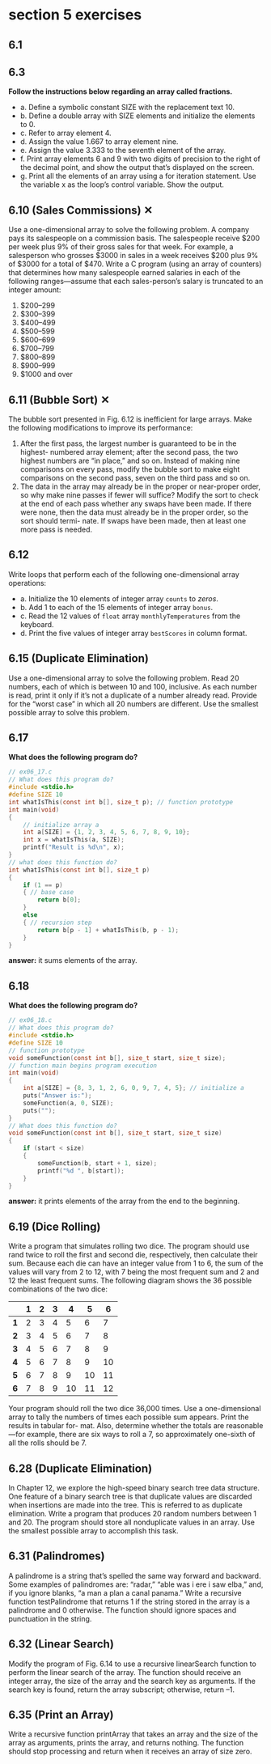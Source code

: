 # section 5 exercises

## 6.1

## 6.3

**Follow the instructions below regarding an array called fractions.**

- a. Define a symbolic constant SIZE with the replacement text 10.
- b. Define a double array with SIZE elements and initialize the elements to 0.
- c. Refer to array element 4.
- d. Assign the value 1.667 to array element nine.
- e. Assign the value 3.333 to the seventh element of the array.
- f. Print array elements 6 and 9 with two digits of precision to the right of the decimal point, and show the output that’s displayed on the screen.
- g. Print all the elements of an array using a for iteration statement. Use the variable x as the loop’s control variable. Show the output.

## 6.10 (Sales Commissions) ✕

Use a one-dimensional array to solve the following
problem. A company pays its salespeople on a commission
basis. The salespeople receive $200 per week plus 9% of
their gross sales for that week. For example, a salesperson
who grosses $3000 in sales in a week receives $200 plus 9%
of $3000 for a total of $470. Write a C program (using an
array of counters) that determines how many
salespeople earned salaries in each of the following
ranges—assume that each sales-person’s salary is truncated
to an integer amount:

1. $200–299
2. $300–399
3. $400–499
4. $500–599
5. $600–699
6. $700–799
7. $800–899
8. $900–999
9. $1000 and over

## 6.11 (Bubble Sort) ✕

The bubble sort presented in Fig. 6.12 is inefficient for large arrays. Make the following modifications to improve its performance:

1. After the first pass, the largest number is guaranteed to be in the highest-
numbered array element; after the second pass, the two highest numbers are
“in place,” and so on. Instead of making nine comparisons on every pass,
modify the bubble sort to make eight comparisons on the second pass, seven
on the third pass and so on.
2. The data in the array may already be in the proper or near-proper order, so
why make nine passes if fewer will suffice? Modify the sort to check at the
end of each pass whether any swaps have been made. If there were none,
then the data must already be in the proper order, so the sort should termi-
nate. If swaps have been made, then at least one more pass is needed.

## 6.12

Write loops that perform each of the following one-dimensional array operations:

- a. Initialize the 10 elements of integer array `counts` to *zeros*.
- b. Add 1 to each of the 15 elements of integer array `bonus`.
- c. Read the 12 values of `float` array `monthlyTemperatures` from the keyboard.
- d. Print the five values of integer array `bestScores` in column format.

## 6.15 (Duplicate Elimination)

Use a one-dimensional array to solve the following
problem. Read 20 numbers, each of which is between 10 and 100, inclusive. As each
number is read, print it only if it’s not a duplicate of a number already read. Provide
for the “worst case” in which all 20 numbers are different. Use the smallest possible
array to solve this problem.

## 6.17

**What does the following program do?**

```C
// ex06_17.c
// What does this program do?
#include <stdio.h>
#define SIZE 10
int whatIsThis(const int b[], size_t p); // function prototype
int main(void)
{
    // initialize array a
    int a[SIZE] = {1, 2, 3, 4, 5, 6, 7, 8, 9, 10};
    int x = whatIsThis(a, SIZE);
    printf("Result is %d\n", x);
}
// what does this function do?
int whatIsThis(const int b[], size_t p)
{
    if (1 == p)
    { // base case
        return b[0];
    }
    else
    { // recursion step
        return b[p - 1] + whatIsThis(b, p - 1);
    }
}
```

**answer:** it sums elements of the array.

## 6.18

**What does the following program do?**

```C
// ex06_18.c
// What does this program do?
#include <stdio.h>
#define SIZE 10
// function prototype
void someFunction(const int b[], size_t start, size_t size);
// function main begins program execution
int main(void)
{
    int a[SIZE] = {8, 3, 1, 2, 6, 0, 9, 7, 4, 5}; // initialize a
    puts("Answer is:");
    someFunction(a, 0, SIZE);
    puts("");
}
// What does this function do?
void someFunction(const int b[], size_t start, size_t size)
{
    if (start < size)
    {
        someFunction(b, start + 1, size);
        printf("%d ", b[start]);
    }
}
```

**answer:** it prints elements of the array from the end to the beginning.

## 6.19 (Dice Rolling)

Write a program that simulates rolling two dice. The program
should use rand twice to roll the first and second die, respectively, then calculate their
sum. Because each die can have an integer value from 1 to 6, the sum of the values will
vary from 2 to 12, with 7 being the most frequent sum and 2 and 12 the least frequent
sums. The following diagram shows the 36 possible combinations of the two dice:

|       | 1 | 2 | 3 | 4 | 5 | 6 |
| ----- | - | - | - | - | - | - |
| **1** | 2 | 3 | 4 | 5 | 6 | 7 |
| **2** | 3 | 4 | 5 | 6 | 7 | 8 |
| **3** | 4 | 5 | 6 | 7 | 8 | 9 |
| **4** | 5 | 6 | 7 | 8 | 9 | 10 |
| **5** | 6 | 7 | 8 | 9 | 10 | 11 |
| **6** | 7 | 8 | 9 | 10 | 11 | 12 |

Your program should roll the two dice 36,000 times. Use a one-dimensional array to
tally the numbers of times each possible sum appears. Print the results in tabular for-
mat. Also, determine whether the totals are reasonable—for example, there are six
ways to roll a 7, so approximately one-sixth of all the rolls should be 7.

## 6.28 (Duplicate Elimination)

In Chapter 12, we explore the high-speed binary search tree data
structure. One feature of a binary search tree is that duplicate values
are discarded when insertions are made into the tree. This is referred
to as duplicate elimination. Write a program that produces 20 random
numbers between 1 and 20. The program should store all nonduplicate
values in an array. Use the smallest possible array to accomplish this
task.

## 6.31 (Palindromes)

A palindrome is a string that’s spelled the same way forward and
backward. Some examples of palindromes are: “radar,” “able was i ere i
saw elba,” and, if you ignore blanks, “a man a plan a canal panama.”
Write a recursive function testPalindrome that returns 1 if the string
stored in the array is a palindrome and 0 otherwise. The function should
ignore spaces and punctuation in the string.

## 6.32 (Linear Search)

Modify the program of Fig. 6.14 to use a recursive linearSearch function
to perform the linear search of the array. The function should receive
an integer array, the size of the array and the search key as arguments.
If the search key is found, return the array subscript; otherwise,
return –1.

## 6.35 (Print an Array)

Write a recursive function printArray that takes an array and
the size of the array as arguments, prints the array, and returns
nothing. The function should stop processing and return when it receives
an array of size zero.
